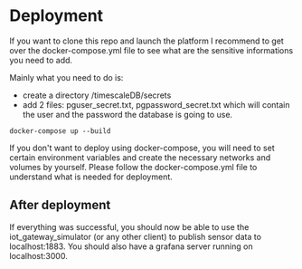 # Deployment
If you want to clone this repo and launch the platform
I recommend to get over the docker-compose.yml file to see
what are the sensitive informations you need to add.

Mainly what you need to do is:
* create a directory /timescaleDB/secrets
* add 2 files: pguser_secret.txt, pgpassword_secret.txt which will
contain the user and the password the database is going to use.

```
docker-compose up --build
```

If you don't want to deploy using docker-compose, you will need to set certain
environment variables and create the necessary networks and volumes by yourself.
Please follow the docker-compose.yml file to understand what is needed for deployment.

## After deployment
If everything was successful, you should now be able to use the iot_gateway_simulator (or any other
client) to publish sensor data to localhost:1883. You should also have a grafana server running
on localhost:3000.